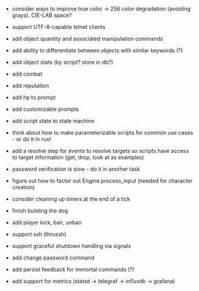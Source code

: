 - consider ways to improve true color -> 256 color degradation (avoiding grays). CIE-LAB space?

- support UTF-8-capable telnet clients

- add object quantity and associated manipulation commands

- add ability to differentiate between objects with similar keywords (?)

- add object stats (by script? store in db?)

- add combat

- add reputation

- add hp to prompt

- add customizable prompts

- add script state to state machine

- think about how to make parameterizable scripts for common use cases - or do it in rust

- add a resolve step for events to resolve targets so scripts have access to target information (get, drop, look at as examples)

- password verification is slow - do it in another task

- figure out how to factor out Engine.process_input (needed for character creation)

- consider cleaning up timers at the end of a tick

- finish building the dog

- add player kick, ban, unban

- support ssh (thrussh)

- support graceful shutdown handling via signals

- add change password command

- add persist feedback for immortal commands (?)

- add support for metrics (statsd -> telegraf -> influxdb -> grafana)

